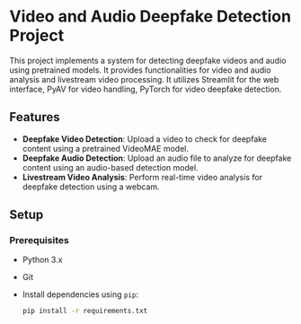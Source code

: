 # Video and Audio Deepfake Detection Project

This project implements a system for detecting deepfake videos and audio using pretrained models. It provides functionalities for video and audio analysis and livestream video processing. It utilizes Streamlit for the web interface, PyAV for video handling, PyTorch for video deepfake detection.

## Features

- **Deepfake Video Detection**: Upload a video to check for deepfake content using a pretrained VideoMAE model.
- **Deepfake Audio Detection**: Upload an audio file to analyze for deepfake content using an audio-based detection model.
- **Livestream Video Analysis**: Perform real-time video analysis for deepfake detection using a webcam.


## Setup

### Prerequisites

- Python 3.x
- Git
- Install dependencies using `pip`:

  ```bash
  pip install -r requirements.txt

